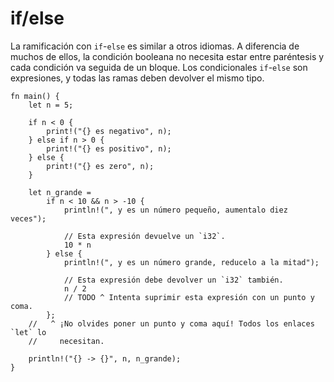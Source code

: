 # if/else

La ramificación con `if`-`else` es similar a otros idiomas. A diferencia de
muchos de ellos, la condición booleana no necesita estar entre paréntesis y
cada condición va seguida de un bloque. Los condicionales `if`-`else` son
expresiones, y todas las ramas deben devolver el mismo tipo.

```rust,editable
fn main() {
    let n = 5;

    if n < 0 {
        print!("{} es negativo", n);
    } else if n > 0 {
        print!("{} es positivo", n);
    } else {
        print!("{} es zero", n);
    }

    let n_grande =
        if n < 10 && n > -10 {
            println!(", y es un número pequeño, aumentalo diez veces");

            // Esta expresión devuelve un `i32`.
            10 * n
        } else {
            println!(", y es un número grande, reducelo a la mitad");

            // Esta expresión debe devolver un `i32` también.
            n / 2
            // TODO ^ Intenta suprimir esta expresión con un punto y coma.
        };
    //   ^ ¡No olvides poner un punto y coma aquí! Todos los enlaces `let` lo
    //     necesitan.

    println!("{} -> {}", n, n_grande);
}
```
